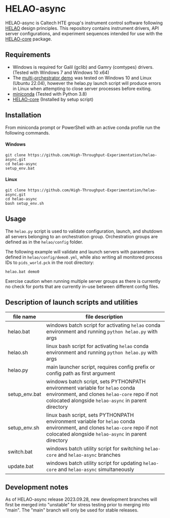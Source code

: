 # HELAO-async

HELAO-async is Caltech HTE group's instrument control software following [HELAO](https://doi.org/10.26434/chemrxiv-2021-kr87t) design principles. This repository contains instrument drivers, API server configurations, and experiment sequences intended for use with the [HELAO-core](https://github.com/High-Throughput-Experimentation/helao-core) package.

## Requirements

- Windows is required for Galil (gclib) and Gamry (comtypes) drivers. (Tested with Windows 7 and Windows 10 x64)
- The [multi-orchestrator demo](helao/demos/multi_orch_demo.md) was tested on Windows 10 and Linux (Ubuntu 22.04), however the helao.py launch script will produce errors in Linux when attempting to close server processes before exiting.
- [miniconda](https://docs.conda.io/en/latest/miniconda.html) (Tested with Python 3.8)
- [HELAO-core](https://github.com/High-Throughput-Experimentation/helao-core) (Installed by setup script)

## Installation

From miniconda prompt or PowerShell with an active conda profile run the following commands.
#### Windows

    git clone https://github.com/High-Throughput-Experimentation/helao-async.git
    cd helao-async
    setup_env.bat
#### Linux

    git clone https://github.com/High-Throughput-Experimentation/helao-async.git
    cd helao-async
    bash setup_env.sh

## Usage

The `helao.py` script is used to validate configuration, launch, and shutdown all servers belonging to an orchestration group. Orchestration groups are defined as in the `helao/config` folder.

The following example will validate and launch servers with parameters defined in `helao/config/demo0.yml`, while also writing all monitored process IDs to `pids_world.pck` in the root directory:
```
helao.bat demo0
```

Exercise caution when running multiple server groups as there is currently no check for ports that are currently in-use between different config files.

## Description of launch scripts and utilities

| file name | file description |
| --- | --- |
| helao.bat | windows batch script for activating `helao` conda environment and running `python helao.py` with args |
| helao.sh | linux bash script for activating `helao` conda environment and running `python helao.py` with args |
| helao.py | main launcher script, requires config prefix or config path as first argument |
| setup_env.bat | windows batch script, sets PYTHONPATH environment variable for `helao` conda environment, and clones `helao-core` repo if not colocated alongside `helao-async` in parent directory |
| setup_env.sh | linux bash script, sets PYTHONPATH environment variable for `helao` conda environment, and clones `helao-core` repo if not colocated alongside `helao-async` in parent directory |
| switch.bat | windows batch utility script for switching `helao-core` and `helao-async` branches |
| update.bat | windows batch utility script for updating `helao-core` and `helao-async` simultaneously |

## Development notes

As of HELAO-async release 2023.09.28, new development branches will first be merged into "unstable" for stress testing prior to merging into "main". The "main" branch will only be used for stable releases.
